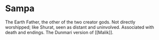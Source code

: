 # Sampa

The Earth Father, the other of the two creator gods. Not directly worshipped; like Shurat, seen as distant and uninvolved. Associated with death and endings. The Dunmari version of [[Malik]].

